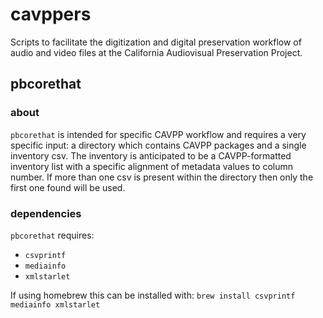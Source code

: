 cavppers
========
Scripts to facilitate the digitization and digital preservation workflow of audio and video files at the California Audiovisual Preservation Project.

## pbcorethat

### about

`pbcorethat` is intended for specific CAVPP workflow and requires a very specific input: a directory which contains CAVPP packages and a single inventory csv. The inventory is anticipated to be a CAVPP-formatted inventory list with a specific alignment of metadata values to column number. If more than one csv is present within the directory then only the first one found will be used.

### dependencies
`pbcorethat` requires:
- `csvprintf`
- `mediainfo`
- `xmlstarlet`

If using homebrew this can be installed with:
`brew install csvprintf mediainfo xmlstarlet`

